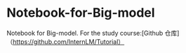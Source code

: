 # Notebook-for-Big-model
Notebook for Big-model.
For the study course:[Github 仓库]（https://github.com/InternLM/Tutorial）

